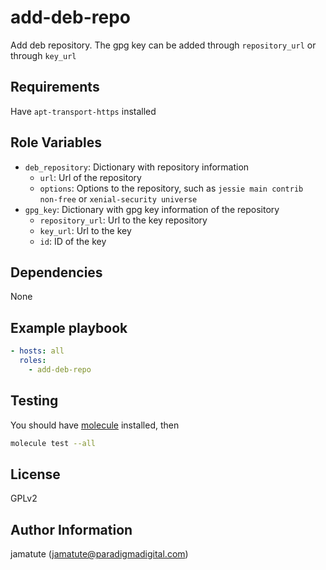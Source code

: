 # add-deb-repo

Add deb repository. The gpg key can be added through `repository_url` or through
`key_url`

## Requirements

Have `apt-transport-https` installed

## Role Variables

* `deb_repository`: Dictionary with repository information
  * `url`: Url of the repository
  * `options`: Options to the repository, such as `jessie main contrib non-free`
    or `xenial-security universe`
* `gpg_key`: Dictionary with gpg key information of the repository
  * `repository_url`: Url to the key repository
  * `key_url`: Url to the key
  * `id`: ID of the key

## Dependencies

None

## Example playbook

```yaml
- hosts: all
  roles:
    - add-deb-repo
```

## Testing

You should have [molecule](https://github.com/metacloud/molecule) installed,
then
```bash
molecule test --all
```

## License

GPLv2

## Author Information
jamatute (jamatute@paradigmadigital.com)
